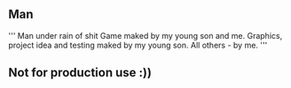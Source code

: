 ## Man
'''
Man under rain of shit
Game maked by my young son and me.
Graphics, project idea and testing maked by my young son.
All others - by me.
'''
## Not for production use :))
